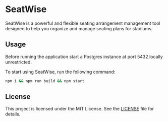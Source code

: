 # SeatWise

SeatWise is a powerful and flexible seating arrangement management tool designed to help you organize and manage seating plans for stadiums.

## Usage

Before running the application start a Postgres instance at port 5432 locally unrestricted.

To start using SeatWise, run the following command:
```bash
npm i && npm run build && npm start
```



## License

This project is licensed under the MIT License. See the [LICENSE](LICENSE) file for details.

